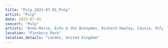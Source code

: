 ```yaml
---
title: "Pulp_2023-07-01_Pulp"
artist: "Pulp"
date: 2023-07-01
concert: "Pulp"
artists: "Anne-Marie, Echo & the Bunnymen, Richard Hawley, Cassia, Pulp, CMAT, Wet Leg, Blondie, The Orielles"
location: "Finsbury Park"
location_details: "London, United Kingdom"
---
```

